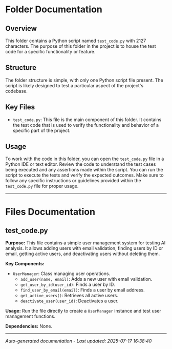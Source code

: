 # Folder Documentation

## Overview
This folder contains a Python script named `test_code.py` with 2127 characters. The purpose of this folder in the project is to house the test code for a specific functionality or feature.

## Structure
The folder structure is simple, with only one Python script file present. The script is likely designed to test a particular aspect of the project's codebase.

## Key Files
- `test_code.py`: This file is the main component of this folder. It contains the test code that is used to verify the functionality and behavior of a specific part of the project.

## Usage
To work with the code in this folder, you can open the `test_code.py` file in a Python IDE or text editor. Review the code to understand the test cases being executed and any assertions made within the script. You can run the script to execute the tests and verify the expected outcomes. Make sure to follow any specific instructions or guidelines provided within the `test_code.py` file for proper usage.

---

# Files Documentation

## test_code.py

**Purpose:** This file contains a simple user management system for testing AI analysis. It allows adding users with email validation, finding users by ID or email, getting active users, and deactivating users without deleting them.

**Key Components:**
- `UserManager`: Class managing user operations.
  - `add_user(name, email)`: Adds a new user with email validation.
  - `get_user_by_id(user_id)`: Finds a user by ID.
  - `find_user_by_email(email)`: Finds a user by email address.
  - `get_active_users()`: Retrieves all active users.
  - `deactivate_user(user_id)`: Deactivates a user.

**Usage:** Run the file directly to create a `UserManager` instance and test user management functions.

**Dependencies:** None.

---
*Auto-generated documentation - Last updated: 2025-07-17 16:38:40*

